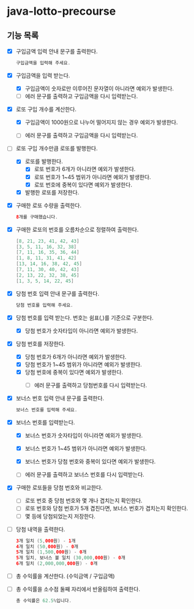 # java-lotto-precourse

## 기능 목록

- [x]  구입금액 입력 안내 문구를 출력한다.

   ```java
   구입금액을 입력해 주세요.
   ```


- [x]  구입금액을 입력 받는다.
    - [x]  구입금액이 숫자로만 이루어진 문자열이 아니라면 예외가 발생한다.
      - [ ]  에러 문구를 출력하고 구입금액을 다시 입력받는다.

- [x]  로또 구입 개수를 계산한다.
    - [x]  구입금액이 1000원으로 나누어 떨어지지 않는 경우 예외가 발생한다.
      - [ ]  에러 문구를 출력하고 구입금액을 다시 입력받는다.


- [ ]  로또 구입 개수만큼 로또를 발행한다.
    - [x]  로또를 발행한다.
        - [x]  로또 번호가 6개가 아니라면 예외가 발생한다.
        - [x]  로또 번호가 1~45 범위가 아니라면 예외가 발생한다.
        - [x]  로또 번호에 중복이 있다면 예외가 발생한다.
    - [x]  발행한 로또를 저장한다.
- [x]  구매한 로또 수량을 출력한다.

   ```java
   8개를 구매했습니다.
   ```


- [x]  구매한 로또의 번호를 오름차순으로 정렬하여 출력한다.

   ```java
   [8, 21, 23, 41, 42, 43] 
   [3, 5, 11, 16, 32, 38] 
   [7, 11, 16, 35, 36, 44] 
   [1, 8, 11, 31, 41, 42] 
   [13, 14, 16, 38, 42, 45] 
   [7, 11, 30, 40, 42, 43] 
   [2, 13, 22, 32, 38, 45] 
   [1, 3, 5, 14, 22, 45]
   ```


- [x]  당첨 번호 입력 안내 문구를 출력한다.

   ```java
   당첨 번호를 입력해 주세요.
   ```


- [x]  당첨 번호를 입력 받는다. 번호는 쉼표(,)를 기준으로 구분한다.
   - [x]  당첨 번호가 숫자타입이 아니라면 예외가 발생한다.
- [x]  당첨 번호를 저장한다.
   - [x]  당첨 번호가 6개가 아니라면 예외가 발생한다.
   - [x]  당첨 번호가 1~45 범위가 아니라면 예외가 발생한다.
   - [x]  당첨 번호에 중복이 있다면 예외가 발생한다.
      - [ ]  에러 문구를 출력하고 당첨번호를 다시 입력받는다.


- [x]  보너스 번호 입력 안내 문구를 출력한다.

   ```java
   보너스 번호를 입력해 주세요.
   ```


- [x]  보너스 번호를 입력받는다.
    - [x]  보너스 번호가 숫자타입이 아니라면 예외가 발생한다.
    - [x]  보너스 번호가 1~45 범위가 아니라면 예외가 발생한다.
    - [x]  보너스 번호가 당첨 번호와 중복이 있다면 예외가 발생한다.
      - [ ]  에러 문구를 출력하고 보너스 번호를 다시 입력받는다.


- [x]  구매한 로또들을 당첨 번호와 비교한다.
    - [ ]  로또 번호 중 당첨 번호와 몇 개나 겹치는지 확인한다.
    - [ ]  로또 번호와 당첨 번호가 5개 겹친다면, 보너스 번호가 겹치는지 확인한다.
    - [ ]  몇 등에 당첨되었는지 저장한다.

- [ ]  당첨 내역을 출력한다.

   ```java
   3개 일치 (5,000원) - 1개
   4개 일치 (50,000원) - 0개
   5개 일치 (1,500,000원) - 0개
   5개 일치, 보너스 볼 일치 (30,000,000원) - 0개
   6개 일치 (2,000,000,000원) - 0개
   ```


- [ ]  총 수익률을 계산한다. (수익금액 / 구입금액)

- [ ]  총 수익률을 소수점 둘째 자리에서 반올림하여 출력한다.

   ```java
   총 수익률은 62.5%입니다.
   ```